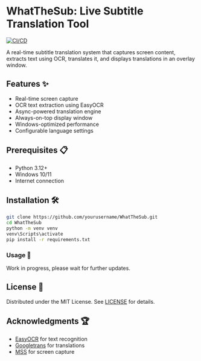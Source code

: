 # WhatTheSub: Live Subtitle Translation Tool

[![CI/CD](https://github.com/yourusername/WhatTheSub/actions/workflows/ci_cd.yml/badge.svg)](https://github.com/yourusername/WhatTheSub/actions)

A real-time subtitle translation system that captures screen content, extracts text using OCR, translates it, and displays translations in an overlay window.

## Features ✨
- Real-time screen capture
- OCR text extraction using EasyOCR
- Async-powered translation engine
- Always-on-top display window
- Windows-optimized performance
- Configurable language settings

## Prerequisites 📋
- Python 3.12+
- Windows 10/11
- Internet connection

## Installation 🛠️
```bash
git clone https://github.com/yourusername/WhatTheSub.git
cd WhatTheSub
python -m venv venv
venv\Scripts\activate
pip install -r requirements.txt
```

### Usage 🚀
Work in progress, please wait for further updates.

## License 📄
Distributed under the MIT License. See [LICENSE](LICENSE) for details.

## Acknowledgments 🏆
- [EasyOCR](https://github.com/JaidedAI/EasyOCR) for text recognition  
- [Googletrans](https://py-googletrans.readthedocs.io/) for translations  
- [MSS](https://python-mss.readthedocs.io/) for screen capture  
